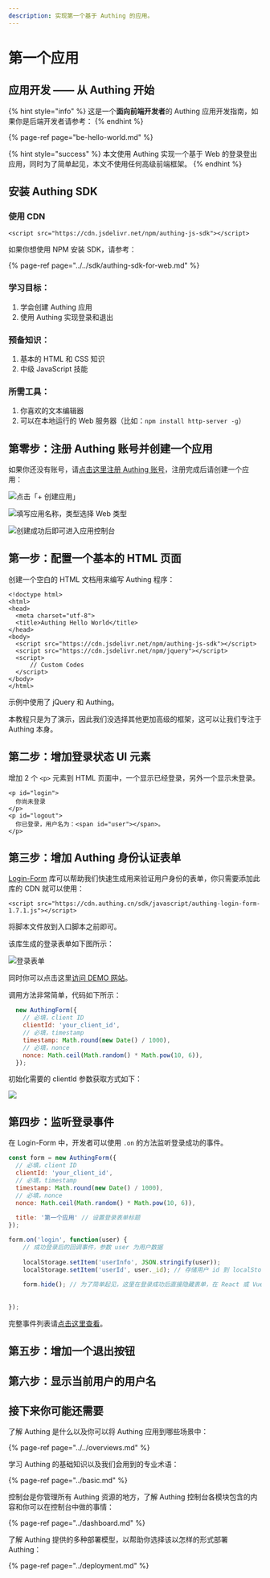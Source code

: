 ```yaml
---
description: 实现第一个基于 Authing 的应用。
---
```


# 第一个应用

## 应用开发 —— 从 Authing 开始

{% hint style="info" %}
这是一个**面向前端开发者**的 Authing 应用开发指南，如果你是后端开发者请参考：
{% endhint %}

{% page-ref page="be-hello-world.md" %}

{% hint style="success" %}
本文使用 Authing 实现一个基于 Web 的登录登出应用，同时为了简单起见，本文不使用任何高级前端框架。
{% endhint %}

## 安装 Authing SDK

### 使用 CDN

```markup
<script src="https://cdn.jsdelivr.net/npm/authing-js-sdk"></script>
```

如果你想使用 NPM 安装 SDK，请参考：

{% page-ref page="../../sdk/authing-sdk-for-web.md" %}

### 学习目标：

1. 学会创建 Authing 应用
2. 使用 Authing 实现登录和退出

### 预备知识：

1. 基本的 HTML 和 CSS 知识
2. 中级 JavaScript 技能

### 所需工具：

1. 你喜欢的文本编辑器
2. 可以在本地运行的 Web 服务器（比如：`npm install http-server -g`）

## 第零步：注册 Authing 账号并创建一个应用

如果你还没有账号，请[点击这里注册 Authing 账号](https://authing.cn/login)，注册完成后请创建一个应用：

![&#x70B9;&#x51FB;&#x300C;+ &#x521B;&#x5EFA;&#x5E94;&#x7528;&#x300D;](../../.gitbook/assets/image%20%286%29.png)

![&#x586B;&#x5199;&#x5E94;&#x7528;&#x540D;&#x79F0;&#xFF0C;&#x7C7B;&#x578B;&#x9009;&#x62E9; Web &#x7C7B;&#x578B;](../../.gitbook/assets/image%20%2853%29.png)

![&#x521B;&#x5EFA;&#x6210;&#x529F;&#x540E;&#x5373;&#x53EF;&#x8FDB;&#x5165;&#x5E94;&#x7528;&#x63A7;&#x5236;&#x53F0;](../../.gitbook/assets/image%20%2812%29.png)

## 第一步：配置一个基本的 HTML 页面

创建一个空白的 HTML 文档用来编写 Authing 程序：

```markup
<!doctype html>
<html>
<head>
  <meta charset="utf-8">
  <title>Authing Hello World</title>
</head>
<body>
  <script src="https://cdn.jsdelivr.net/npm/authing-js-sdk"></script>
  <script src="https://cdn.jsdelivr.net/npm/jquery"></script>
  <script>
      // Custom Codes
  </script>
</body>
</html>
```

示例中使用了 jQuery 和 Authing。

本教程只是为了演示，因此我们没选择其他更加高级的框架，这可以让我们专注于 Authing 本身。

## 第二步：增加登录状态 UI 元素

增加 2 个 `<p>` 元素到 HTML 页面中，一个显示已经登录，另外一个显示未登录。

```markup
<p id="login">
  你尚未登录
</p>
<p id="logout">
  你已登录，用户名为：<span id="user"></span>。
</p>
```

## 第三步：增加 Authing 身份认证表单

[Login-Form](https://github.com/authing/login-form) 库可以帮助我们快速生成用来验证用户身份的表单，你只需要添加此库的 CDN 就可以使用：

```markup
<script src="https://cdn.authing.cn/sdk/javascript/authing-login-form-1.7.1.js"></script>
```

将脚本文件放到入口脚本之前即可。

该库生成的登录表单如下图所示：

![&#x767B;&#x5F55;&#x8868;&#x5355;](../../.gitbook/assets/image%20%2833%29.png)

同时你可以点击这里[访问 DEMO 网站](https://sample.authing.cn/#/)。

调用方法非常简单，代码如下所示：

```javascript
  new AuthingForm({
    // 必填，client ID
    clientId: 'your_client_id',
    // 必填，timestamp
    timestamp: Math.round(new Date() / 1000),
    // 必填，nonce
    nonce: Math.ceil(Math.random() * Math.pow(10, 6)),
  });
```

初始化需要的 clientId 参数获取方式如下：

![](../../.gitbook/assets/image%20%2818%29.png)

## 第四步：监听登录事件

在 Login-Form 中，开发者可以使用 `.on` 的方法监听登录成功的事件。

```javascript
const form = new AuthingForm({
  // 必填，client ID
  clientId: 'your_client_id',
  // 必填，timestamp
  timestamp: Math.round(new Date() / 1000),
  // 必填，nonce
  nonce: Math.ceil(Math.random() * Math.pow(10, 6)),
  
  title: '第一个应用' // 设置登录表单标题
});

form.on('login', function(user) {
	// 成功登录后的回调事件，参数 user 为用户数据
	
	localStorage.setItem('userInfo', JSON.stringify(user));
	localStorage.setItem('userId', user._id); // 存储用户 id 到 localStorage 中
	
	form.hide(); // 为了简单起见，这里在登录成功后直接隐藏表单，在 React 或 Vue 应用中，你可以执行路由跳转或其他业务
	
	
});
```

完整事件列表请[点击这里查看](https://github.com/Authing/login-form#%E4%BA%8B%E4%BB%B6%E5%93%8D%E5%BA%94)。

## 第五步：增加一个退出按钮



## 第六步：显示当前用户的用户名



## 接下来你可能还需要

了解 Authing 是什么以及你可以将 Authing 应用到哪些场景中：

{% page-ref page="../../overviews.md" %}

 学习 Authing 的基础知识以及我们会用到的专业术语：

{% page-ref page="../basic.md" %}

控制台是你管理所有 Authing 资源的地方，了解 Authing 控制台各模块包含的内容和你可以在控制台中做的事情：

{% page-ref page="../dashboard.md" %}

了解 Authing 提供的多种部署模型，以帮助你选择该以怎样的形式部署 Authing：

{% page-ref page="../deployment.md" %}

